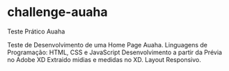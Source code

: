 # challenge-auaha
Teste Prático Auaha

Teste de Desenvolvimento de  uma Home Page Auaha.
Linguagens de Programação: HTML, CSS e JavaScript 
Desenvolvimento a partir da Prévia no Adobe XD
Extraido midias e medidas no XD.
Layout Responsivo.
